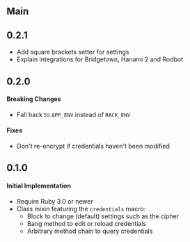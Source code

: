 ## Main

## 0.2.1

* Add square brackets setter for settings
* Explain integrations for Bridgetown, Hanami 2 and Rodbot

## 0.2.0

#### Breaking Changes

* Fall back to `APP_ENV` instead of `RACK_ENV`

#### Fixes

* Don't re-encrypt if credentials haven't been modified

## 0.1.0

#### Initial Implementation

* Require Ruby 3.0 or newer
* Class mixin featuring the `credentials` macro:
  * Block to change (default) settings such as the cipher
  * Bang method to edit or reload credentials
  * Arbitrary method chain to query credentials
